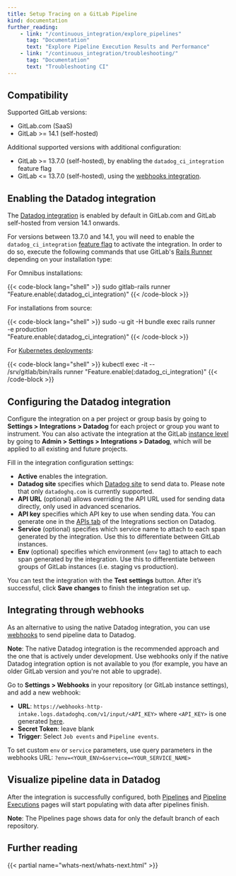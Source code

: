 ```yaml
---
title: Setup Tracing on a GitLab Pipeline
kind: documentation
further_reading:
    - link: "/continuous_integration/explore_pipelines"
      tag: "Documentation"
      text: "Explore Pipeline Execution Results and Performance"
    - link: "/continuous_integration/troubleshooting/"
      tag: "Documentation"
      text: "Troubleshooting CI"
---
```


## Compatibility

Supported GitLab versions:
* GitLab.com (SaaS)
* GitLab >= 14.1 (self-hosted)

Additional supported versions with additional configuration:
* GitLab >= 13.7.0 (self-hosted), by enabling the `datadog_ci_integration` feature flag
* GitLab <= 13.7.0 (self-hosted), using the [webhooks integration](#integrating-through-webhooks).

## Enabling the Datadog integration

The [Datadog integration][1] is enabled by default in GitLab.com and GitLab self-hosted from version 14.1 onwards.

For versions between 13.7.0 and 14.1, you will need to enable the `datadog_ci_integration` [feature flag][2] to activate the integration. In order to do so, execute the following commands that use GitLab's [Rails Runner][4] depending on your installation type:

For Omnibus installations:

{{< code-block lang="shell" >}}
sudo gitlab-rails runner "Feature.enable(:datadog_ci_integration)"
{{< /code-block >}}

For installations from source:

{{< code-block lang="shell" >}}
sudo -u git -H bundle exec rails runner \
  -e production \
  "Feature.enable(:datadog_ci_integration)"
{{< /code-block >}}

For [Kubernetes deployments][5]:

{{< code-block lang="shell" >}}
kubectl exec -it <task-runner-pod-name> -- \
  /srv/gitlab/bin/rails runner "Feature.enable(:datadog_ci_integration)"
{{< /code-block >}}

## Configuring the Datadog integration

Configure the integration on a per project or group basis by going to **Settings > Integrations > Datadog** for each project or group you want to instrument. You can also activate the integration at the GitLab [instance level][10] by going to **Admin > Settings > Integrations > Datadog**, which will be applied to all existing and future projects.

Fill in the integration configuration settings:

* **Active** enables the integration.
* **Datadog site** specifies which [Datadog site][11] to send data to. Please note that only `datadoghq.com` is currently supported.
* **API URL** (optional) allows overriding the API URL used for sending data directly, only used in advanced scenarios.
* **API key** specifies which API key to use when sending data. You can generate one in the [APIs tab][6] of the Integrations section on Datadog.
* **Service** (optional) specifies which service name to attach to each span generated by the integration. Use this to differentiate between GitLab instances.
* **Env** (optional) specifies which environment (`env` tag) to attach to each span generated by the integration. Use this to differentiate between groups of GitLab instances (i.e. staging vs production).

You can test the integration with the **Test settings** button. After it’s successful, click **Save changes** to finish the integration set up.

## Integrating through webhooks

As an alternative to using the native Datadog integration, you can use [webhooks][7] to send pipeline data to Datadog.

**Note**: The native Datadog integration is the recommended approach and the one that is actively under development. Use webhooks only if the native Datadog integration option is not available to you (for example, you have an older GitLab version and you're not able to upgrade).

Go to **Settings > Webhooks** in your repository (or GitLab instance settings), and add a new webhook:
* **URL**: `https://webhooks-http-intake.logs.datadoghq.com/v1/input/<API_KEY>` where `<API_KEY>` is one generated [here][6].
* **Secret Token**: leave blank
* **Trigger**: Select `Job events` and `Pipeline events`.

To set custom `env` or `service` parameters, use query parameters in the webhooks URL: `?env=<YOUR_ENV>&service=<YOUR_SERVICE_NAME>`

## Visualize pipeline data in Datadog

After the integration is successfully configured, both [Pipelines][8] and [Pipeline Executions][9] pages will start populating with data after pipelines finish.

**Note**: The Pipelines page shows data for only the default branch of each repository.


## Further reading

{{< partial name="whats-next/whats-next.html" >}}

[1]: https://docs.gitlab.com/ee/integration/datadog.html
[2]: https://docs.gitlab.com/ee/administration/feature_flags.html
[3]: https://support.gitlab.com/
[4]: https://docs.gitlab.com/ee/administration/operations/rails_console.html#using-the-rails-runner
[5]: https://docs.gitlab.com/ee/administration/troubleshooting/kubernetes_cheat_sheet.html#gitlab-specific-kubernetes-information
[6]: https://app.datadoghq.com/account/settings#api
[7]: https://docs.gitlab.com/ee/user/project/integrations/webhooks.html
[8]: https://app.datadoghq.com/ci/pipelines
[9]: https://app.datadoghq.com/ci/pipeline-executions
[10]: https://docs.gitlab.com/ee/user/admin_area/settings/project_integration_management.html
[11]: /getting_started/site/
